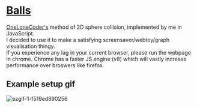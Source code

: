 # [Balls](https://elliotsemicolon.github.io/balls/)
[OneLoneCoder's](https://youtu.be/LPzyNOHY3A4) method of 2D sphere collision, implemented by me in JavaScript.\
I decided to use it to make a satisfying screensaver/webtoy/graph visualisation thingy.\
If you experience any lag in your current browser, please run the webpage in chrome. Chrome has a faster JS engine (v8) which will vastly increase performance over broswers like firefox.
## Example setup gif
![ezgif-1-f519ed890256](https://user-images.githubusercontent.com/45922387/123720305-ae31ac00-d87b-11eb-9a26-7d4310f04424.gif)

